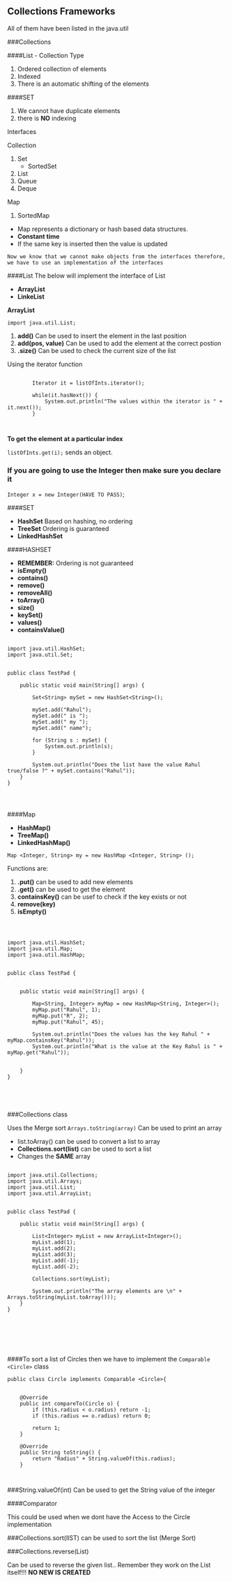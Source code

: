 ## Collections Frameworks

All of them have been listed in the java.util

###Collections

####List - Collection Type
1. Ordered collection of elements
2. Indexed
3. There is an automatic shifting of the elements


####SET
1. We cannot have duplicate elements
2. there is **NO** indexing



Interfaces

Collection

1. Set
	*  SortedSet
2. List
3. Queue
4. Deque


Map
1. SortedMap

*  Map represents a dictionary or hash based data structures.
*  **Constant time** 
*  If the same key is inserted then the value is updated


`Now we know that we cannot make objects from the interfaces therefore, we have to use an implementation of the interfaces`

####List 
The below will implement the interface of List
*  **ArrayList**
*  **LinkeList**


**ArrayList**

`import java.util.List;`

1. **add()** Can be used to insert the element in the last position
2. **add(pos, value)** Can be used to add the element at the correct postion 
3. **.size()** Can be used to check the current size of the list

Using the iterator function 


```````

		Iterator it = listOfInts.iterator();

		while(it.hasNext()) {
			System.out.println("The values within the iterator is " + it.next());
		}



```````

**To get the element at a particular index**

`listOfInts.get(i);` sends an object.

### If you are going to use the Integer then make sure you declare it

`Integer x = new Integer(HAVE TO PASS)`;



####SET

*  **HashSet**  Based on hashing, no ordering
*  **TreeSet**  Ordering is guaranteed
*  **LinkedHashSet**


####HASHSET

* **REMEMBER:** Ordering is not guaranteed
* **isEmpty()**
* **contains()**
* **remove()**
* **removeAll()**
* **toArray()**
* **size()**
* **keySet()**
* **values()**
* **containsValue()**


``````

import java.util.HashSet;
import java.util.Set;


public class TestPad {

	public static void main(String[] args) {

		Set<String> mySet = new HashSet<String>();

		mySet.add("Rahul");
		mySet.add(" is ");
		mySet.add(" my ");
		mySet.add(" name");

		for (String s : mySet) {
			System.out.println(s);
		}

		System.out.println("Does the list have the value Rahul true/false ?" + mySet.contains("Rahul"));
	}
}




``````



####Map

*  **HashMap()**
*  **TreeMap()**
*  **LinkedHashMap()**

`Map <Integer, String> my = new HashMap <Integer, String> ();`

Functions are:

1. **.put()** can be used to add new elements
2. **.get()** can be used to get the element
3. **containsKey()** can be usef to check if the key exists or not
4. **remove(key)**
5. **isEmpty()**


``````



import java.util.HashSet;
import java.util.Map;
import java.util.HashMap;


public class TestPad {


	public static void main(String[] args) {

		Map<String, Integer> myMap = new HashMap<String, Integer>();
		myMap.put("Rahul", 1);
		myMap.put("R", 2);
		myMap.put("Rahul", 45);

		System.out.println("Does the values has the key Rahul " + myMap.containsKey("Rahul"));
		System.out.println("What is the value at the Key Rahul is " + myMap.get("Rahul"));


	}
}





``````



###Collections class

Uses the Merge sort
`Arrays.toString(array)` Can be used to print an array

*  list.toArray() can be used to convert a list to array
*  **Collections.sort(list)** can be used to sort a list
*  Changes the **SAME** array 


``````

import java.util.Collections;
import java.util.Arrays;
import java.util.List;
import java.util.ArrayList;


public class TestPad {

	public static void main(String[] args) {

		List<Integer> myList = new ArrayList<Integer>();
		myList.add(1);
		myList.add(2);
		myList.add(3);
		myList.add(-1);
		myList.add(-2);

		Collections.sort(myList);

		System.out.println("The array elements are \n" + Arrays.toString(myList.toArray()));
	}
}







``````



####To sort a list of Circles then we have to implement the `Comparable <Circle>` class


`public class Circle implements Comparable <Circle>{`

```````

	@Override
	public int compareTo(Circle o) {
		if (this.radius < o.radius) return -1;
		if (this.radius == o.radius) return 0;
		
		return 1;
	}

	@Override
	public String toString() {
		return "Radius" + String.valueOf(this.radius);
	}



```````

###String.valueOf(int)
Can be used to get the String value of the integer

####Comparator

This could be used when we dont have the Access to the Circle implementation

###Collections.sort(lIST)
can be used to sort the list (Merge Sort)

###Collections.reverse(List)

Can be used to reverse the given list.. Remember they work on the List itself!!! **NO NEW IS CREATED**





